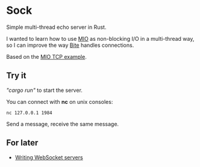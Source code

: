 # Sock

Simple multi-thread echo server in Rust.

I wanted to learn how to use [MIO](https://github.com/tokio-rs/mio) as
non-blocking I/O in a multi-thread way, so I can improve the way
[Bite](https://github.com/alvivar/bite) handles connections.

Based on the [MIO TCP
example](https://github.com/tokio-rs/mio/blob/master/examples/tcp_server.rs).

## Try it

_"cargo run"_ to start the server.

You can connect with **nc** on unix consoles:

    nc 127.0.0.1 1984

Send a message, receive the same message.

## For later

- [Writing WebSocket servers](https://developer.mozilla.org/en-US/docs/Web/API/WebSockets_API/Writing_WebSocket_servers)
